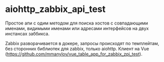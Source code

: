 # aiohttp_zabbix_api_test

Простое апи с одим методом для поиска хостов с совпадающими именами, видимыми именами или адресами интерфейсов на двух инстансах заббикса.

Zabbix разворачивается в докере, запросы происходят по темплейтам, без сторонних библиотек для zabbix, только aiohttp. Клиент на Vue (https://github.com/mmanylov/vue_table_app_for_zabbix_zpi_test).
